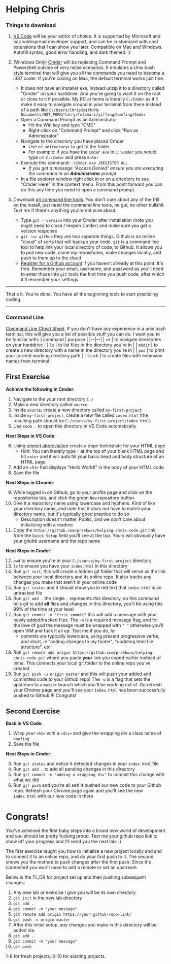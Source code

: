 # Helping Chris

### Things to download
1. [VS Code](https://code.visualstudio.com/) will be your editor of choice.  It is supported by Microsoft and has widespread developer support, and can be customized with cool extensions that I can show you later.  Compatible on Mac and Windows.  Autofill syntax, good error handling, and dark themed.  :)

2. (Windows Only) [Cmder](http://cmder.net/) will be replacing Command Prompt and Powershell outside of very niche scenarios.  It emulates a Unix bash style terminal that will give you all the commands you need to become a l337 coder.  If you're coding on Mac, the default terminal works just fine.
	* It does not have an installer exe, instead unzip it to a directory called "Cmder" on your harddrive.  And you're going to want it on the root or close to it if possible.  My PC at home is literally `C:/Cmder` as it'll make it easy to navigate around in your terminal from there instead of a path like `C:/Users/ChrisSmith/My Documents/NOT_PORN/furry/futanari/yiffing/boofing/Cmder`
	* Open a Command Prompt as an Administrator
	    -   Hit the Win key and type "CMD"
	    -   Right-click on "Command Prompt" and click "Run as Administrator"
	* Navigate to the directory you have placed Cmder
	    -   Use  `cd <directory>`  to get to the folder
	    -   For example: if you have the  `Cmder.exe`  in  `C:\Cmder`  you would type  `cd C:\Cmder`  and press  `Enter`
	* Execute this command:  `.\Cmder.exe /REGISTER ALL`
	    -   _If you get a message "Access Denied" ensure you are executing the command in an  **Administrator**  prompt._
	 * In a file explorer window right click in or on a directory to see "Cmder Here" in the context menu. From this point forward you can do this any time you need to open a command prompt.
	 
3. Download [git command line tools](https://git-scm.com/downloads).  You don't care about any of the frill on the install, just need the command line tools, no gui, no other bullshit.  Text me if there's anything you're not sure about.
	* Type `git --version` into your Cmder after installation (note you might need to close / reopen Cmder) and make sure you get a version response 
	* `git !== github` they are two separate things.  Github is an online "cloud" of sorts that will backup your code.  `git` is a command line tool to help link your local directory of code, to Github.  It allows you to pull new code, clone my repositories, make changes locally, and push to them up to the cloud
	* [Register for a Github account](https://github.com/) if you haven't already at this point.  It's free.  Remember your email, username, and password as you'll need to enter those into `git` tools the first time you push code, after which it'll remember your settings
	
---
That's it.  You're done.  You have all the beginning tools to start practicing coding.

--- 

### Command Line 
[Command Line Cheat Sheet](https://www.git-tower.com/blog/command-line-cheat-sheet/).  If you don't have any experience in a unix bash terminal, this will give you a list of possible stuff you can do.  I want you to be familiar with:
| command | purpose |
|--|--|
| `cd` | to navigate directories on your harddrive |
| `ls` | to list files in the directory you're in |
| `mkdir` | to create a new directory with a name in the directory you're in |
| `pwd` | to print your current working directory path |
| `touch` | to create files with extension names from terminal |

## First Exercise
**Achieve the following in Cmder**:
1. Navigate to the your root directory `C:/`
2. Make a new directory called `source`
3. Inside `source`, create a new directory called `my-first-project`
4. Inside `my-first-project`, create a new file called `index.html` (the resulting path should be `C:/source/my-first-project/index.html`)
5. Use `code .` to open this directory in VS Code automatically

**Next Steps in VS Code**:

6. Using [emmet abbreviation](https://code.visualstudio.com/docs/editor/emmet) create a dope boilerplate for your HTML page  
	* *Hint*: You can literally type `!` at the top of your blank HTML page and hit `enter` and it will auto fill your basic head and body structure of an HTML page.
7. Add an `<h1>` that displays "Hello World!" in the body of your HTML code
8. Save the file

**Next Steps in Chrome**:

9.   While logged in on Github, go to your profile page and click on the repositories tab, and click the green `New` repository button.
9. Give it a repository name using lowercase and hyphens.  Kind of like your directory name, and note that it *does not* have to match your directory name, but it's typically good practice to do so
	* Description doesn't matter, Public, and we don't care about initializing with a readme 
10.  Copy the `https://github.com/przekwas/helping-chris-code.git` link from the `Quick Setup` field you'll see at the top.  Yours will obviously have your gituhb username and the repo name

**Next Steps in Cmder**: 

12. `pwd` to ensure you're in your `C:/source/my-first-project` directory
13. `ls` to ensure you have your `index.html` in this directory
14. Run `git init`, this will create a hidden git folder that will serve as the link between your local directory and its online repo.  It also tracks any changes you make that aren't in your online code
15. Run `git status` and it should show you in red text that `index.html` is an untracked file
16. Run `git add .` the single `.` represents *this* directory, so this command tells git to add **all** files and changes in this directory, you'll be using this 99% of the time at your level
17. Run `git commit -m "first commit"` this will add a message with your newly added/tracked files.  The `-m` is a required message flag, and for the love of god the message must be wrapped with `" "` otherwise you'll open VIM and fuck it all up.  Text me if you do, lol
	* commits are typically lowercase, using present progressive verbs, and short, ie "adding changes to my footer", "updating html file structure", etc 
18. Run `git remote add origin https://github.com/przekwas/helping-chris-code.git` where you paste **your** link you coped earlier instead of mine.  This connects your local git folder to the online repo you've created
19. Run `git push -u origin master` and this will push your added and committed code to your Github repo!  The `-u` is a flag that sets the upstream to a `master` branch which you'll be working out of.  Go refresh your Chrome page and you'll see your `index.html` has been successfully pushed to Github!!!!  Congrats!

## Second Exercise
**Back in VS Code**:
1. Wrap your `<h1>` with a `<div>` and give the wrapping div a class name of `boofing`
2. Save the file

**Next Steps in Cmder**:

3. Run `git status` and notice it detected changes in your `index.html` file
4. Run `git add .` to add all pending changes in this directory
5. Run `git commit -m "adding a wrapping div"` to commit this change with what we did
6. Run `git push` and you're all set!  It pushed our new code to your Github repo.  Refresh your Chrome page again and you'll see the new `index.html` with our new code in there

# Congrats!
You've achieved the first baby steps into a brand new world of development and you should be pretty fucking proud.  Text me your github repo link to show off your progress and I'll send you the next lab.  :) 

The first exercise taught you how to initialize a new project locally and and to connect it to an online repo, and do your first push to it.  The second shows you the method to push changes after the first push.  Since it's connected you won't need to add a remote or set an upstream.  

Below is the TL;DR for project set up and then pushing subsequent changes:

1. Any new lab or exercise I give you will be its own directory
2. `git init` in the new lab directory
3. `git add .`
4. `git commit -m "your message"`
5. `git remote add origin https://your-github-repo-link/`
6. `git push -u origin master`
7. After this initial setup, any changes you make in this directory will be added via
8. `git add .`
9. `git commit -m "your message"`
10. `git push`

1-6 for fresh projects, 8-10 for existing projects.  

 